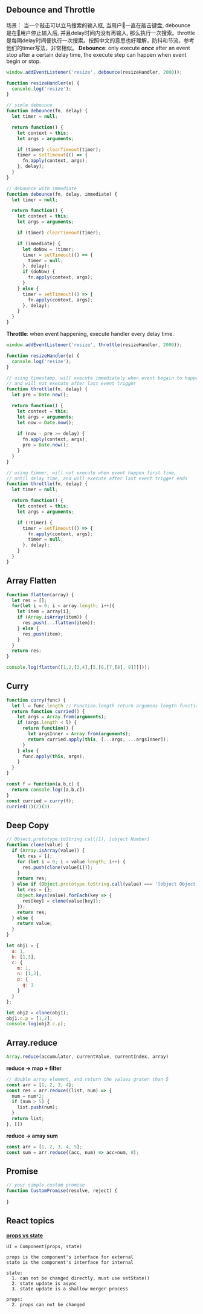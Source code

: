 ## Debounce and Throttle

场景： 当一个敲击可以立马搜索的输入框, 当用户一直在敲击键盘, debounce 是在用户停止输入后, 并且delay时间内没有再输入, 那么执行一次搜索。throttle 是每隔delay时间便执行一次搜索。按照中文的意思也好理解，防抖和节流，参考他们的timer写法，非常相似。
**Debounce**: only execute _**once**_ after an event stop after a certain delay time, the execute step can happen when event begin or stop.


```js
window.addEventListener('resize', debounce(resizeHandler, 2000));

function resizeHandler(e) {
  console.log('resize');
}

// simle debounce
function debounce(fn, delay) {
  let timer = null;

  return function() {
    let context = this;
    let args = arguments;

    if (timer) clearTimeout(timer);
    timer = setTimeout(() => {
      fn.apply(context, args);
    }, delay);
  }
}

// debounce with immediate
function debounce(fn, delay, immediate) {
  let timer = null;

  return function() {
    let context = this;
    let args = arguments;

    if (timer) clearTimeout(timer);

    if (immediate) {
      let doNow = !timer;
      timer = setTimeout(() => {
        timer = null;
      }, delay);
      if (doNow) {
        fn.apply(context, args);
      }
    } else {
      timer = setTimeout(() => {
        fn.apply(context, args);
      }, delay);
    }
  }
}
```
**Throttle**: when event happening, execute handler every delay time.

```js
window.addEventListener('resize', throttle(resizeHandler, 2000));

function resizeHandler(e) {
  console.log('resize');
}

// using timestamp, will execute immediately when event begain to happen, 
// and will not execute after last event trigger  
function throttle(fn, delay) {
  let pre = Date.now();

  return function() {
    let context = this;
    let args = arguments;
    let now = Date.now();
    
    if (now - pre >= delay) {
      fn.apply(context, args);
      pre = Date.now();
    }
  }
}

// using timmer, will not execute when event happen first time, 
// until delay time, and will execute after last event trigger ends
function throttle(fn, delay) {
  let timer = null;

  return function() {
    let context = this;
    let args = arguments;

    if (!timer) {
      timer = setTimeout(() => {
        fn.apply(context, args);
        timer = null;
      }, delay);
    }
  }
}
```

## Array Flatten

```js
function flatten(array) {
  let res = [];
  for(let i = 0; i < array.length; i++){
    let item = array[i];
    if (Array.isArray(item)) {
      res.push(...flatten(item));
    } else {
      res.push(item);
    }
  }
  return res;
}

console.log(flatten([1,2,[3,4],[5,[6,[7,[8], 9]]]]));
```

## Curry

```js
function curry(func) {
  let l = func.length // Function.length return argumens length function expected
  return function curried() {
    let args = Array.from(arguments);
    if (args.length < l) {
      return function() {
        let argsInner = Array.from(arguments);
        return curried.apply(this, [...args, ...argsInner]);
      }
    } else {
      func.apply(this, args);
    }
  }
}

const f = function(a,b,c) {
  return console.log([a,b,c])
}
const curried = curry(f);
curried(1)(2)(3)
```

## Deep Copy

```js
// Object.prototype.toString.call(1), [object Number]
function clone(value) {
  if (Array.isArray(value)) {
    let res = [];
    for (let i = 0; i < value.length; i++) {
      res.push(clone(value[i]));
    }
    return res;
  } else if (Object.prototype.toString.call(value) === '[object Object]') {
    let res = {};
    Object.keys(value).forEach(key => {
      res[key] = clone(value[key]);
    });
    return res;
  } else {
    return value;
  }
}

let obj1 = {
  a: 1,
  b: [1,3],
  c: {
    m: 1,
    n: [1,2],
    p: {
      q: 1
    }
  }
};

let obj2 = clone(obj1);
obj1.c.p = [1,2];
console.log(obj2.c.p);
```

## Array.reduce
```js
Array.reduce(accumulator, currentValue, currentIndex, array)
```
**reduce -> map + filter**

```js
// double array element, and return the values grater than 5
const arr = [1, 2, 3, 4];
const res = arr.reduce((list, num) => {
  num = num*2;
  if (num > 5) {
    list.push(num);
  }
  return list;
}, [])
```
**reduce -> array sum**

```javascript
const arr = [1, 2, 3, 4, 5];
const sum = arr.reduce((acc, num) => acc+num, 0);
```

## Promise
```js
// your simple custom promise
function CustomPromise(resolve, reject) {
  
}
```
## React topics
**[props vs state](https://www.jianshu.com/p/841a8b6eab46)**
```
UI = Component(props, state)

props is the component's interface for external
state is the component's interface for internal

state:
  1. can not be changed directly, must use setState()
  2. state update is async
  3. state update is a shallow merger process  

props:
  2. props can not be changed
```